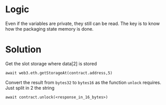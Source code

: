 # Logic

Even if the variables are private, they still can be read. The key is to know how the packaging state memory is done.

# Solution

Get the slot storage where data[2] is stored

```
await web3.eth.getStorageAt(contract.address,5)
```

Convert the result from `bytes32` to `bytes16` as the function `unlock` requires. Just split in 2 the string

```
await contract.unlock(<response_in_16_bytes>)
```